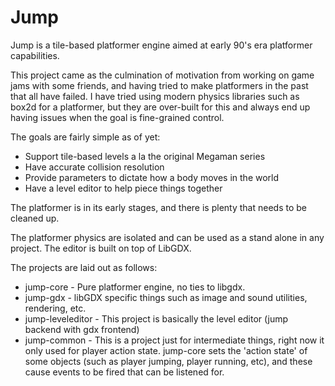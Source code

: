 # Jump
Jump is a tile-based platformer engine aimed at early 90's era platformer capabilities.

This project came as the culmination of motivation from working on game jams with some friends, and having tried to make platformers in the past that all have failed. I have tried using modern physics libraries such as box2d for a platformer, but they are over-built for this and always end up having issues when the goal is fine-grained control.

The goals are fairly simple as of yet:

 * Support tile-based levels a la the original Megaman series
 * Have accurate collision resolution
 * Provide parameters to dictate how a body moves in the world
 * Have a level editor to help piece things together

The platformer is in its early stages, and there is plenty that needs to be cleaned up.

The platformer physics are isolated and can be used as a stand alone in any project. The editor is built on top of LibGDX.

The projects are laid out as follows:
* jump-core - Pure platformer engine, no ties to libgdx.
* jump-gdx - libGDX specific things such as image and sound utilities, rendering, etc.
* jump-leveleditor - This project is basically the level editor (jump backend with gdx frontend)
* jump-common - This is a project just for intermediate things, right now it only used for player action state. jump-core sets the 'action state' of some objects (such as player jumping, player running, etc), and these cause events to be fired that can be listened for.
